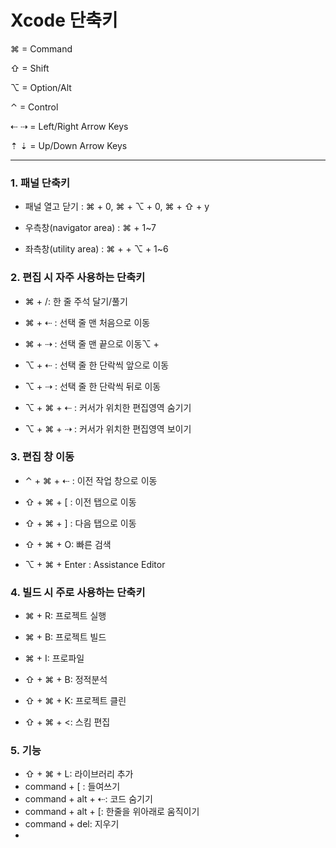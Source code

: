 # Xcode 단축키

⌘ = Command

⇧ = Shift

⌥ = Option/Alt

⌃ = Control

⇠ ⇢ = Left/Right Arrow Keys

⇡ ⇣ = Up/Down Arrow Keys

------



### 1. 패널 단축키

- 패널 열고 닫기 :  ⌘ + 0, ⌘ + ⌥  + 0, ⌘ + ⇧ + y

- 우측창(navigator area) : ⌘ + 1~7
- 좌측창(utility area) : ⌘ + + ⌥ + 1~6



### **2. 편집 시 자주 사용하는 단축키**

- ⌘ + /: 한 줄 주석 달기/풀기

- ⌘ + ⇠ : 선택 줄 맨 처음으로 이동

- ⌘ + ⇢ : 선택 줄 맨 끝으로 이동⌥ + 

- ⌥ + ⇠ : 선택 줄 한 단락씩 앞으로 이동

- ⌥ + ⇢ : 선택 줄 한 단락씩 뒤로 이동

- ⌥ + ⌘ + ⇠ : 커서가 위치한 편집영역 숨기기

- ⌥ + ⌘ + ⇢ : 커서가 위치한 편집영역 보이기

  

### **3. 편집 창 이동**

- ⌃ + ⌘ +  ⇠ : 이전 작업 창으로 이동

- ⇧ + ⌘ + [ : 이전 탭으로 이동

- ⇧ + ⌘ + ] : 다음 탭으로 이동

- ⇧ + ⌘ + O: 빠른 검색

- ⌥ + ⌘ + Enter : Assistance Editor

  

### **4. 빌드 시 주로 사용하는 단축키**

- ⌘ + R: 프로젝트 실행

- ⌘ + B: 프로젝트 빌드

- ⌘ + I: 프로파일

- ⇧ + ⌘ + B: 정적분석

- ⇧ + ⌘ + K: 프로젝트 클린

- ⇧ + ⌘ + <: 스킴 편집




### 5. 기능

- ⇧ + ⌘ + L: 라이브러리 추가
- command + [ : 들여쓰기
- command + alt +  ⇠: 코드 숨기기
- command + alt + [: 한줄을 위아래로 움직이기
- command + del: 지우기
- 


